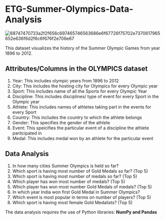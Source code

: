 # ETG-Summer-Olympics-Data-Analysis

![68747470733a2f2f656c697465746563686e6f67726f75702e7370617965652e636f6d2f6c6f676f2e706e67](https://user-images.githubusercontent.com/82995717/133268077-b393e8e9-d12c-499e-86b7-282e210723bb.png)



This dataset visualizes the history of the Summer Olympic Games from year 1896 to 2012.

## Attributes/Columns in the OLYMPICS dataset
 
1. Year: This includes olympic years from 1896 to 2012  
2. City: This includes the hosting city for Olympics for every Olympic year                
3. Sport: This includes name of all the Sports for every Olympic Year                        
4. Discipline: This includes disciplines/ type of event for every Sport in the Olympic year      
5. Athlete: This includes names of athletes taking part in the events for every Sport 
6. Country: This includes the country to which the athlete belongs
7. Gender: This specifies the gender of the athlete                                     
8. Event: This speicifies the particular event of a discipline the athlete paritcipated in 
9. Medal: This includes medal won by an athlete for the particular event

## Data Analysis

1. In how many cities Summer Olympics is held so far?
2. Which sport is having most number of Gold Medals so far? (Top 5)
3. Which sport is having most number of medals so far? (Top 5)
4. Which player has won most number of medals? (Top 5)
5. Which player has won most number Gold Medals of medals? (Top 5)
6. In which year India won first Gold Medal in Summer Olympics?
7. Which event is most popular in terms on number of players? (Top 5)
8. Which sport is having most female Gold Medalists? (Top 5)

The data analysis requires the use of Python libraries: **NumPy and Pandas**
